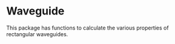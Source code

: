 Waveguide
=========

This package has functions to calculate the various properties of rectangular waveguides.
